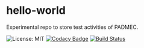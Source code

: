 # hello-world
Experimental repo to store test activities of PADMEC.

![License: MIT](https://img.shields.io/badge/License-MIT-blue.svg) [![Codacy Badge](https://api.codacy.com/project/badge/Grade/f027adeb6f70403b9259d1210058d12a)](https://www.codacy.com/app/renatattavares/hello-world?utm_source=github.com&amp;utm_medium=referral&amp;utm_content=renatattavares/hello-world&amp;utm_campaign=Badge_Grade) [![Build Status](https://travis-ci.org/renatattavares/hello-world.svg?branch=master)](https://travis-ci.org/renatattavares/hello-world)



